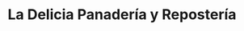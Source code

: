 ---
title: "La Delicia Panadería y Repostería"
url: /bagaces/la-delicia-panaderia-y-reposteria/
shop: panadería
---